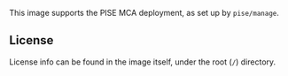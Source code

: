 This image supports the PISE MCA deployment, as set up by `pise/manage`.

## License

License info can be found in the image itself, under the root (`/`) directory.
